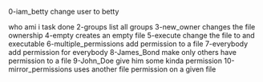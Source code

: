 0-iam_betty change user to betty

who ami i task done
2-groups list all groups
3-new_owner changes the file ownership
4-empty creates an empty file
5-execute change the file to and executable
6-multiple_permissions add permission to a file
7-everybody add permission for everybody
8-James_Bond make only others have permission to a file
9-John_Doe give him some kinda permission
10-mirror_permissions uses another file permission on a given file
